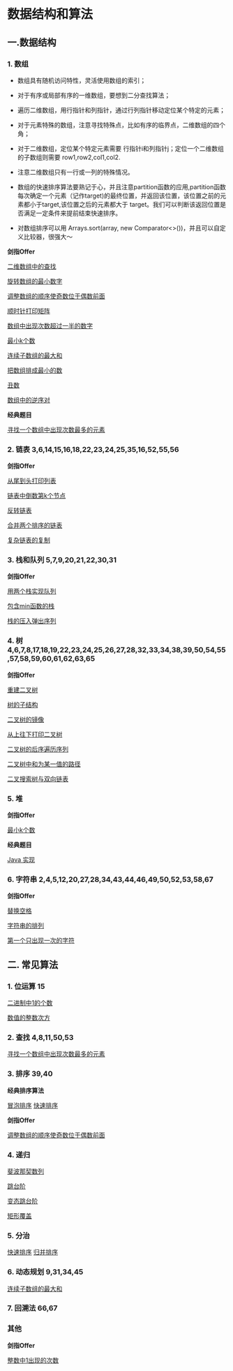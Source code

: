# 数据结构和算法

## 一.数据结构

### 1. 数组

- 数组具有随机访问特性，灵活使用数组的索引；

- 对于有序或局部有序的一维数组，要想到二分查找算法；

- 遍历二维数组，用行指针和列指针，通过行列指针移动定位某个特定的元素；

- 对于元素特殊的数组，注意寻找特殊点，比如有序的临界点，二维数组的四个角；

- 对于二维数组，定位某个特定元素需要 行指针i和列指针j；定位一个二维数组的子数组则需要 row1,row2,col1,col2. 

- 注意二维数组只有一行或一列的特殊情况。

- 数组的快速排序算法要熟记于心，并且注意partition函数的应用,partition函数每次确定一个元素（记作target)的最终位置，并返回该位置，该位置之前的元素都小于target,该位置之后的元素都大于 target。我们可以判断该返回位置是否满足一定条件来提前结束快速排序。

- 对数组排序可以用 Arrays.sort(array, new Comparator<>())，并且可以自定义比较器，很强大～

**剑指Offer**

[二维数组中的查找](https://blog.csdn.net/journey_TripleP/article/details/89574463)

[旋转数组的最小数字](https://blog.csdn.net/journey_TripleP/article/details/89574588)

[调整数组的顺序使奇数位于偶数前面](https://blog.csdn.net/journey_TripleP/article/details/89574737)

[顺时针打印矩阵](https://blog.csdn.net/journey_TripleP/article/details/89574843)

[数组中出现次数超过一半的数字](https://blog.csdn.net/journey_TripleP/article/details/89574940)

[最小k个数](https://blog.csdn.net/journey_TripleP/article/details/89575026)

[连续子数组的最大和](https://blog.csdn.net/journey_TripleP/article/details/89575071)

[把数组排成最小的数](https://blog.csdn.net/journey_TripleP/article/details/89575130)

[丑数](https://blog.csdn.net/journey_TripleP/article/details/89606757)

[数组中的逆序对]()

**经典题目**

[寻找一个数组中出现次数最多的元素]()


### 2. 链表 3,6,14,15,16,18,22,23,24,25,35,16,52,55,56

**剑指Offer**

[从尾到头打印列表](https://www.nowcoder.com/practice/d0267f7f55b3412ba93bd35cfa8e8035?tpId=13&tqId=11156&rp=1&ru=/ta/coding-interviews&qru=/ta/coding-interviews/question-ranking)

[链表中倒数第k个节点](https://www.nowcoder.com/practice/529d3ae5a407492994ad2a246518148a?tpId=13&tqId=11167&rp=1&ru=/ta/coding-interviews&qru=/ta/coding-interviews/question-ranking)

[反转链表](https://www.nowcoder.com/practice/75e878df47f24fdc9dc3e400ec6058ca?tpId=13&tqId=11168&rp=1&ru=/ta/coding-interviews&qru=/ta/coding-interviews/question-ranking)

[合并两个排序的链表](https://www.nowcoder.com/practice/d8b6b4358f774294a89de2a6ac4d9337?tpId=13&tqId=11169&rp=1&ru=/ta/coding-interviews&qru=/ta/coding-interviews/question-ranking)

[复杂链表的复制](https://www.nowcoder.com/practice/f836b2c43afc4b35ad6adc41ec941dba?tpId=13&tqId=11178&rp=1&ru=/ta/coding-interviews&qru=/ta/coding-interviews/question-ranking)

### 3. 栈和队列 5,7,9,20,21,22,30,31

**剑指Offer**

[用两个栈实现队列](https://www.nowcoder.com/practice/54275ddae22f475981afa2244dd448c6?tpId=13&tqId=11158&rp=1&ru=/ta/coding-interviews&qru=/ta/coding-interviews/question-ranking)

[包含min函数的栈](https://www.nowcoder.com/practice/4c776177d2c04c2494f2555c9fcc1e49?tpId=13&tqId=11173&rp=1&ru=/ta/coding-interviews&qru=/ta/coding-interviews/question-ranking)

[栈的压入弹出序列](https://www.nowcoder.com/practice/d77d11405cc7470d82554cb392585106?tpId=13&tqId=11174&rp=1&ru=/ta/coding-interviews&qru=/ta/coding-interviews/question-ranking)

### 4. 树 4,6,7,8,17,18,19,22,23,24,25,26,27,28,32,33,34,38,39,50,54,55,57,58,59,60,61,62,63,65

**剑指Offer**

[重建二叉树](https://www.nowcoder.com/practice/8a19cbe657394eeaac2f6ea9b0f6fcf6?tpId=13&tqId=11157&rp=1&ru=/ta/coding-interviews&qru=/ta/coding-interviews/question-ranking)

[树的子结构](https://www.nowcoder.com/practice/6e196c44c7004d15b1610b9afca8bd88?tpId=13&tqId=11170&rp=1&ru=/ta/coding-interviews&qru=/ta/coding-interviews/question-ranking)

[二叉树的镜像](https://www.nowcoder.com/practice/564f4c26aa584921bc75623e48ca3011?tpId=13&tqId=11171&rp=1&ru=/ta/coding-interviews&qru=/ta/coding-interviews/question-ranking)

[从上往下打印二叉树](https://www.nowcoder.com/practice/7fe2212963db4790b57431d9ed259701?tpId=13&tqId=11175&rp=1&ru=/ta/coding-interviews&qru=/ta/coding-interviews/question-ranking)

[二叉树的后序遍历序列](https://www.nowcoder.com/practice/a861533d45854474ac791d90e447bafd?tpId=13&tqId=11176&rp=1&ru=/ta/coding-interviews&qru=/ta/coding-interviews/question-ranking)

[二叉树中和为某一值的路径](https://www.nowcoder.com/practice/b736e784e3e34731af99065031301bca?tpId=13&tqId=11177&rp=1&ru=/ta/coding-interviews&qru=/ta/coding-interviews/question-ranking)

[二叉搜索树与双向链表](https://www.nowcoder.com/practice/947f6eb80d944a84850b0538bf0ec3a5?tpId=13&tqId=11179&rp=1&ru=/ta/coding-interviews&qru=/ta/coding-interviews/question-ranking)

### 5. 堆

**剑指Offer**

[最小k个数](https://www.nowcoder.com/practice/6a296eb82cf844ca8539b57c23e6e9bf?tpId=13&tqId=11182&rp=1&ru=/ta/coding-interviews&qru=/ta/coding-interviews/question-ranking)

**经典题目**

[Java 实现](https://github.com/only3seconds/Algorithm/tree/master/src/heap)

### 6. 字符串 2,4,5,12,20,27,28,34,43,44,46,49,50,52,53,58,67

**剑指Offer**

[替换空格](https://www.nowcoder.com/practice/4060ac7e3e404ad1a894ef3e17650423?tpId=13&tqId=11155&rp=1&ru=/ta/coding-interviews&qru=/ta/coding-interviews/question-ranking)

[字符串的排列](https://www.nowcoder.com/practice/fe6b651b66ae47d7acce78ffdd9a96c7?tpId=13&tqId=11180&rp=1&ru=/ta/coding-interviews&qru=/ta/coding-interviews/question-ranking)

[第一个只出现一次的字符](https://www.nowcoder.com/practice/1c82e8cf713b4bbeb2a5b31cf5b0417c?tpId=13&tqId=11187&rp=1&ru=/ta/coding-interviews&qru=/ta/coding-interviews/question-ranking)

## 二. 常见算法

### 1. 位运算 15

[二进制中1的个数](https://www.nowcoder.com/practice/8ee967e43c2c4ec193b040ea7fbb10b8?tpId=13&tqId=11164&rp=1&ru=/ta/coding-interviews&qru=/ta/coding-interviews/question-ranking)

[数值的整数次方](https://www.nowcoder.com/practice/1a834e5e3e1a4b7ba251417554e07c00?tpId=13&tqId=11165&rp=1&ru=/ta/coding-interviews&qru=/ta/coding-interviews/question-ranking)

### 2. 查找 4,8,11,50,53

[寻找一个数组中出现次数最多的元素]()

### 3. 排序 39,40

**经典排序算法**

[冒泡排序]()
[快速排序]()

**剑指Offer**

[调整数组的顺序使奇数位于偶数前面](https://www.nowcoder.com/practice/beb5aa231adc45b2a5dcc5b62c93f593?tpId=13&tqId=11166&rp=1&ru=/ta/coding-interviews&qru=/ta/coding-interviews/question-ranking)

### 4. 递归

[斐波那契数列](https://www.nowcoder.com/practice/c6c7742f5ba7442aada113136ddea0c3?tpId=13&tqId=11160&rp=1&ru=/ta/coding-interviews&qru=/ta/coding-interviews/question-ranking)

[跳台阶](https://www.nowcoder.com/practice/8c82a5b80378478f9484d87d1c5f12a4?tpId=13&tqId=11161&rp=1&ru=/ta/coding-interviews&qru=/ta/coding-interviews/question-ranking)

[变态跳台阶](https://www.nowcoder.com/practice/22243d016f6b47f2a6928b4313c85387?tpId=13&tqId=11162&rp=1&ru=/ta/coding-interviews&qru=/ta/coding-interviews/question-ranking)

[矩形覆盖](https://www.nowcoder.com/practice/72a5a919508a4251859fb2cfb987a0e6?tpId=13&tqId=11163&rp=1&ru=/ta/coding-interviews&qru=/ta/coding-interviews/question-ranking)

### 5. 分治

[快速排序]()
[归并排序]()


### 6. 动态规划 9,31,34,45

[连续子数组的最大和](https://www.nowcoder.com/practice/459bd355da1549fa8a49e350bf3df484?tpId=13&tqId=11183&rp=1&ru=/ta/coding-interviews&qru=/ta/coding-interviews/question-ranking)

### 7. 回溯法 66,67

### 其他

**剑指Offer**

[整数中1出现的次数](https://www.nowcoder.com/practice/bd7f978302044eee894445e244c7eee6?tpId=13&tqId=11184&rp=1&ru=/ta/coding-interviews&qru=/ta/coding-interviews/question-ranking)


